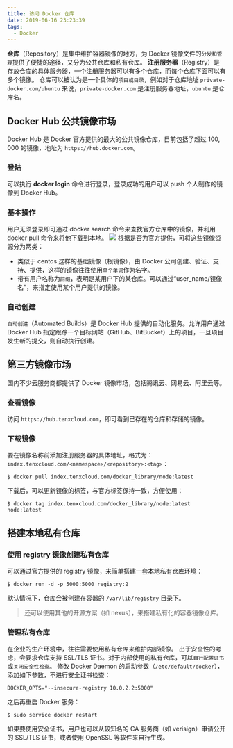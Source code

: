 ```yaml
---
title: 访问 Docker 仓库
date: 2019-06-16 23:23:39
tags:
  - Docker
---
```

**仓库**（Repository）是集中维护容器镜像的地方，为 Docker 镜像文件的`分发和管理`提供了便捷的途径，又分为公共仓库和私有仓库。
**注册服务器**（Registry）是存放仓库的具体服务器，一个注册服务器可以有多个仓库，而每个仓库下面可以有多个镜像。
仓库可以被认为是一个具体的`项目或目录`，例如对于仓库地址 `private-docker.com/ubuntu` 来说，`private-docker.com` 是注册服务器地址，`ubuntu` 是仓库名。
## Docker Hub 公共镜像市场
Docker Hub 是 Docker 官方提供的最大的公共镜像仓库，目前包括了超过 100, 000 的镜像，地址为 `https://hub.docker.com`。
### 登陆
可以执行 **docker login** 命令进行登录，登录成功的用户可以 push 个人制作的镜像到 Docker Hub。
<!--more-->
### 基本操作
用户无须登录即可通过 docker search 命令来查找官方仓库中的镜像，并利用 docker pull 命令来将他下载到本地。
![](https://raw.githubusercontent.com/was48i/mPOST/master/Docker/5-1.jpeg)
根据是否为官方提供，可将这些镜像资源分为两类：
- 类似于 centos 这样的基础镜像（根镜像），由 Docker 公司创建、验证、支持、提供，这样的镜像往往使用`单个单词`作为名字。
- 带有用户名称为`前缀`，表明是某用户下的某仓库。可以通过“user_name/镜像名”，来指定使用某个用户提供的镜像。

### 自动创建
`自动创建`（Automated Builds）是 Docker Hub 提供的自动化服务。允许用户通过 Docker Hub 指定跟踪一个目标网站（GitHub、BitBucket）上的项目，一旦项目发生新的提交，则自动执行创建。
## 第三方镜像市场
国内不少云服务商都提供了 Docker 镜像市场，包括腾讯云、网易云、阿里云等。
### 查看镜像
访问 `https://hub.tenxcloud.com`，即可看到已存在的仓库和存储的镜像。
### 下载镜像
要在镜像名称前添加注册服务器的具体地址，格式为：`index.tenxcloud.com/<namespace>/<repository>:<tag>`：
```
$ docker pull index.tenxcloud.com/docker_library/node:latest
```
下载后，可以更新镜像的标签，与官方标签保持一致，方便使用：
```
$ docker tag index.tenxcloud.com/docker_library/node:latest node:latest
```
## 搭建本地私有仓库
### 使用 registry 镜像创建私有仓库
可以通过官方提供的 registry 镜像，来简单搭建一套本地私有仓库环境：
```
$ docker run -d -p 5000:5000 registry:2
```
默认情况下，仓库会被创建在容器的 `/var/lib/registry` 目录下。
> 还可以使用其他的开源方案（如 nexus），来搭建私有化的容器镜像仓库。

### 管理私有仓库
在企业的生产环境中，往往需要使用私有仓库来维护内部镜像。
出于安全性的考虑，会要求仓库支持 SSL/TLS 证书。对于内部使用的私有仓库，可以`自行配置证书`或`关闭安全性检查`。
修改 Docker Daemon 的启动参数（`/etc/default/docker`），添加如下参数，不进行安全证书检查：
```
DOCKER_OPTS="--insecure-registry 10.0.2.2:5000"
```
之后再重启 Docker 服务：
```
$ sudo service docker restart
```
如果要使用安全证书，用户也可以从较知名的 CA 服务商（如 verisign）申请公开的 SSL/TLS 证书，或者使用 OpenSSL 等软件来自行生成。
